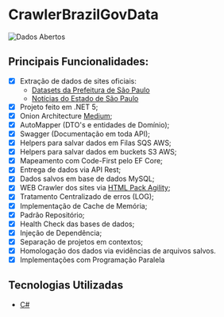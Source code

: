 # **CrawlerBrazilGovData**

![Dados Abertos](http://dados.prefeitura.sp.gov.br/imagens/dados_abertos.png)

## Principais Funcionalidades:

  * [x] Extração de dados de sites oficiais: 
      * [Datasets da Prefeitura de São Paulo](http://dados.prefeitura.sp.gov.br/)
      * [Notícias do Estado de São Paulo](https://www.saopaulo.sp.gov.br)
  * [x] Projeto feito em .NET 5;
  * [x] Onion Architecture [Medium](https://medium.com/@shivendraodean/software-architecture-the-onion-architecture-1b235bec1dec);
  * [x] AutoMapper (DTO's e entidades de Domínio);
  * [x] Swagger (Documentação em toda API);
  * [x] Helpers para salvar dados em Filas SQS AWS;
  * [x] Helpers para salvar dados em buckets S3 AWS;
  * [x] Mapeamento com Code-First pelo EF Core;
  * [x] Entrega de dados via API Rest;
  * [x] Dados salvos em base de dados MySQL;
  * [x] WEB Crawler dos sites via [HTML Pack Agility](https://html-agility-pack.net/);
  * [x] Tratamento Centralizado de erros (LOG);
  * [x] Implementação de Cache de Memória;
  * [x] Padrão Repositório;
  * [x] Health Check das bases de dados;
  * [x] Injeção de Dependência;
  * [x] Separação de projetos em contextos; 
  * [x] Homologação dos dados via evidências de arquivos salvos. 
  * [x] Implementações com Programação Paralela 

## Tecnologias Utilizadas

- [C#](https://dotnet.microsoft.com/download)

